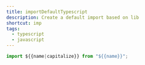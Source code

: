```yaml
---
title: importDefaultTypescript
description: Create a default import based on lib
shortcut: imp
tags:
  - typescript
  - javascript
---
```


```typescript
import ${{name|capitalize}} from "${{name}}";
```
